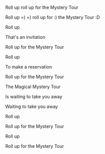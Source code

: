Roll up roll up for the Mystery Tour

Roll up =) =) roll up for :) the Mystery Tour :D

Roll up

That's an invitation

Roll up for the Mystery Tour

Roll up

To make a reservation

Roll up for the Mystery Tour

The Magical Mystery Tour

Is waiting to take you away

Waiting to take you away

Roll up

Roll up for the Mystery Tour

Roll up

Roll up for the Mystery Tour
